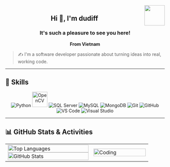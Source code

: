 <!-- <img align="left" width="400" src="https://github.githubassets.com/images/modules/profile/profile-first-repo.svg" /> -->
<img align="right" width="64" src="https://media.giphy.com/media/v1.Y2lkPTc5MGI3NjExcjB3bHdtbnppZXB6a2pxYXY0aHB4NG04ZThlZ3dydTVwcTZ2emUxcyZlcD12MV9naWZzX3NlYXJjaCZjdD1n/2IudUHdI075HL02Pkk/giphy.gif" />

<h2 align="center">Hi 👋, I'm dudiff</h2>
<h3 align="center">It's such a pleasure to see you here!</h3>
<p align="center"><strong>From Vietnam</strong></p>

> ✍ I'm a software developer passionate about turning ideas into real, working code.

---

## 🚀 Skills

<p align="center">
  <img src="https://img.icons8.com/color/48/000000/python--v1.png" alt="Python"/>
  <img src="https://www.vectorlogo.zone/logos/opencv/opencv-icon.svg" alt="OpenCV" width="48" height="48"/> 
  <img src="https://img.icons8.com/color/48/000000/microsoft-sql-server.png" alt="SQL Server"/>
  <img src="https://img.icons8.com/color/48/000000/mysql-logo.png" alt="MySQL"/>
  <img src="https://img.icons8.com/color/48/000000/mongodb.png" alt="MongoDB"/>
  <img src="https://img.icons8.com/color/48/000000/git.png" alt="Git"/>
  <img src="https://img.icons8.com/color/48/000000/github-2.png" alt="GitHub"/>
  <img src="https://img.icons8.com/color/48/000000/visual-studio-code-2019.png" alt="VS Code"/>
  <img src="https://img.icons8.com/color/48/null/visual-studio--v2.png" alt="Visual Studio"/>
</p>

---

## 📊 GitHub Stats & Activities

<table width="100%">
  <tr>
    <td width="60%">
      <img src="https://github-readme-stats.vercel.app/api/top-langs/?username=dudiff&bg_color=FFFFFF00&text_color=179fa3&layout=compact&hide=CSS&langs_count=10&custom_title=Top%20ngôn%20ngữ%20được%20dùng" alt="Top Languages" width="100%"/>
      <img src="https://github-readme-stats.vercel.app/api?username=dudiff&bg_color=FFFFFF00&text_color=179fa3&show_icons=true&count_private=true&include_all_commits=true&custom_title=Hoạt%20động%20trên%20Github" alt="GitHub Stats" width="100%"/>
    </td>
    <td width="40%">
      <img src="https://cdn.dribbble.com/users/1059583/screenshots/4171367/coding-freak.gif" alt="Coding" width="100%"/>
    </td>
  </tr>
</table>

